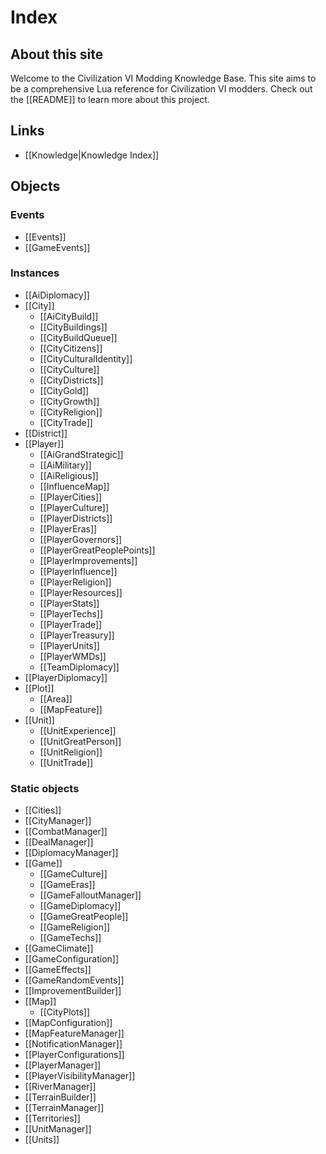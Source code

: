 # Index
## About this site
Welcome to the Civilization VI Modding Knowledge Base. This site aims to be a comprehensive Lua reference for Civilization VI modders. Check out the [[README]] to learn more about this project.

## Links
- [[Knowledge|Knowledge Index]]

## Objects

### Events
- [[Events]]
- [[GameEvents]]

### Instances
- [[AiDiplomacy]]
- [[City]]
	- [[AiCityBuild]]
	- [[CityBuildings]]
	- [[CityBuildQueue]]
	- [[CityCitizens]]
	- [[CityCulturalIdentity]]
	- [[CityCulture]]
	- [[CityDistricts]]
	- [[CityGold]]
	- [[CityGrowth]]
	- [[CityReligion]]
	- [[CityTrade]]
- [[District]]
- [[Player]]
	- [[AiGrandStrategic]]
	- [[AiMilitary]]
	- [[AiReligious]]
	- [[InfluenceMap]]
	- [[PlayerCities]]
	- [[PlayerCulture]]
	- [[PlayerDistricts]]
	- [[PlayerEras]]
	- [[PlayerGovernors]]
	- [[PlayerGreatPeoplePoints]]
	- [[PlayerImprovements]]
	- [[PlayerInfluence]]
	- [[PlayerReligion]]
	- [[PlayerResources]]
	- [[PlayerStats]]
	- [[PlayerTechs]]
	- [[PlayerTrade]]
	- [[PlayerTreasury]]
	- [[PlayerUnits]]
	- [[PlayerWMDs]]
	- [[TeamDiplomacy]]
- [[PlayerDiplomacy]]
- [[Plot]]
	- [[Area]]
	- [[MapFeature]]
- [[Unit]]
	- [[UnitExperience]]
	- [[UnitGreatPerson]]
	- [[UnitReligion]]
	- [[UnitTrade]]

### Static objects
- [[Cities]]
- [[CityManager]]
- [[CombatManager]]
- [[DealManager]]
- [[DiplomacyManager]]
- [[Game]]
	- [[GameCulture]]
	- [[GameEras]]
	- [[GameFalloutManager]]
	- [[GameDiplomacy]]
	- [[GameGreatPeople]]
	- [[GameReligion]]
	- [[GameTechs]]
- [[GameClimate]]
- [[GameConfiguration]]
- [[GameEffects]]
- [[GameRandomEvents]]
- [[ImprovementBuilder]]
- [[Map]]
	- [[CityPlots]]
- [[MapConfiguration]]
- [[MapFeatureManager]]
- [[NotificationManager]]
- [[PlayerConfigurations]]
- [[PlayerManager]]
- [[PlayerVisibilityManager]]
- [[RiverManager]]
- [[TerrainBuilder]]
- [[TerrainManager]]
- [[Territories]]
- [[UnitManager]]
- [[Units]]